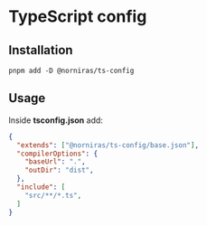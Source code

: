 # TypeScript config

## Installation

```shell
pnpm add -D @norniras/ts-config
```

## Usage

Inside **tsconfig.json** add:

```json
{
  "extends": ["@norniras/ts-config/base.json"],
  "compilerOptions": {
    "baseUrl": ".",
    "outDir": "dist",
  },
  "include": [
    "src/**/*.ts",
  ]
}
```